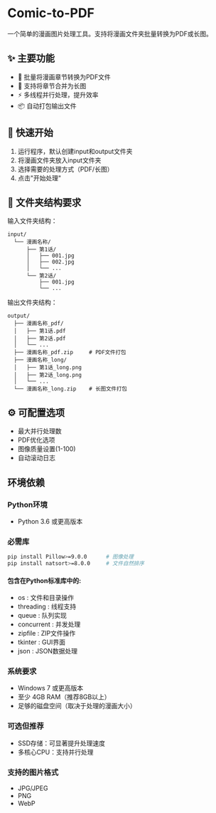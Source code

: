 # Comic-to-PDF

一个简单的漫画图片处理工具。支持将漫画文件夹批量转换为PDF或长图。

## ✨ 主要功能

- 🔄 批量将漫画章节转换为PDF文件
- 📏 支持将章节合并为长图
- ⚡ 多线程并行处理，提升效率
- 📦 自动打包输出文件

## 🚀 快速开始

1. 运行程序，默认创建input和output文件夹
2. 将漫画文件夹放入input文件夹
3. 选择需要的处理方式（PDF/长图）
4. 点击"开始处理"

## 📝 文件夹结构要求

输入文件夹结构：
```
input/
  └── 漫画名称/
      ├── 第1话/
      │   ├── 001.jpg
      │   ├── 002.jpg
      │   └── ...
      └── 第2话/
          ├── 001.jpg
          └── ...
```

输出文件夹结构：
```
output/
  ├── 漫画名称_pdf/
  │   ├── 第1话.pdf
  │   ├── 第2话.pdf
  │   └── ...
  ├── 漫画名称_pdf.zip     # PDF文件打包
  ├── 漫画名称_long/
  │   ├── 第1话_long.png
  │   ├── 第2话_long.png
  │   └── ...
  └── 漫画名称_long.zip    # 长图文件打包
```


## ⚙️ 可配置选项

- 最大并行处理数
- PDF优化选项
- 图像质量设置(1-100)
- 自动滚动日志


## 环境依赖

### Python环境
- Python 3.6 或更高版本

### 必需库
```bash
pip install Pillow>=9.0.0      # 图像处理
pip install natsort>=8.0.0     # 文件自然排序
```

#### 包含在Python标准库中的:
 - os          : 文件和目录操作
 - threading   : 线程支持
 - queue       : 队列实现
 - concurrent  : 并发处理
 - zipfile     : ZIP文件操作
 - tkinter     : GUI界面
 - json        : JSON数据处理

### 系统要求
- Windows 7 或更高版本
- 至少 4GB RAM（推荐8GB以上）
- 足够的磁盘空间（取决于处理的漫画大小）

### 可选但推荐
- SSD存储：可显著提升处理速度
- 多核心CPU：支持并行处理

### 支持的图片格式
- JPG/JPEG
- PNG
- WebP
